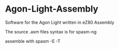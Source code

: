 # Agon-Light-Assembly
Software for the Agon Light written in eZ80 Assembly

The source .asm files syntax is for spasm-ng

assemble with spasm -E -T <filename>
